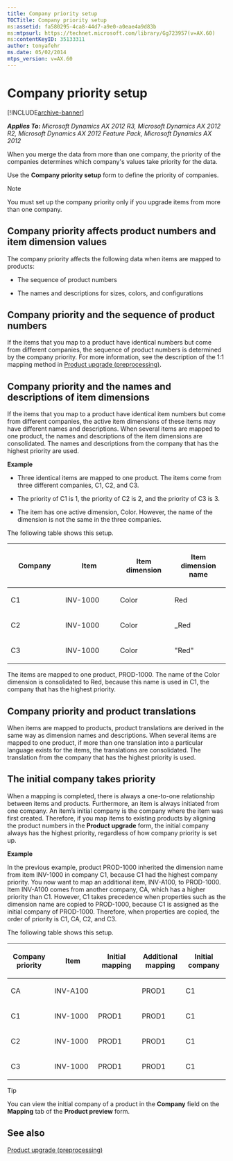 ```yaml
---
title: Company priority setup
TOCTitle: Company priority setup
ms:assetid: fa580295-4ca8-44d7-a9e0-a0eae4a9d83b
ms:mtpsurl: https://technet.microsoft.com/library/Gg723957(v=AX.60)
ms:contentKeyID: 35133311
author: tonyafehr
ms.date: 05/02/2014
mtps_version: v=AX.60
---
```


# Company priority setup 


[!INCLUDE[archive-banner](includes/archive-banner.md)]


_**Applies To:** Microsoft Dynamics AX 2012 R3, Microsoft Dynamics AX 2012 R2, Microsoft Dynamics AX 2012 Feature Pack, Microsoft Dynamics AX 2012_

When you merge the data from more than one company, the priority of the companies determines which company's values take priority for the data.

Use the **Company priority setup** form to define the priority of companies.


> [!NOTE]
> <P>You must set up the company priority only if you upgrade items from more than one company.</P>



## Company priority affects product numbers and item dimension values

The company priority affects the following data when items are mapped to products:

  - The sequence of product numbers

  - The names and descriptions for sizes, colors, and configurations

## Company priority and the sequence of product numbers

If the items that you map to a product have identical numbers but come from different companies, the sequence of product numbers is determined by the company priority. For more information, see the description of the 1:1 mapping method in [Product upgrade (preprocessing)](product-upgrade-preprocessing.md).

## Company priority and the names and descriptions of item dimensions

If the items that you map to a product have identical item numbers but come from different companies, the active item dimensions of these items may have different names and descriptions. When several items are mapped to one product, the names and descriptions of the item dimensions are consolidated. The names and descriptions from the company that has the highest priority are used.

**Example**

  - Three identical items are mapped to one product. The items come from three different companies, C1, C2, and C3.

  - The priority of C1 is 1, the priority of C2 is 2, and the priority of C3 is 3.

  - The item has one active dimension, Color. However, the name of the dimension is not the same in the three companies.

The following table shows this setup.

<table>
<colgroup>
<col style="width: 25%" />
<col style="width: 25%" />
<col style="width: 25%" />
<col style="width: 25%" />
</colgroup>
<thead>
<tr class="header">
<th><p>Company</p></th>
<th><p>Item</p></th>
<th><p>Item dimension</p></th>
<th><p>Item dimension name</p></th>
</tr>
</thead>
<tbody>
<tr class="odd">
<td><p>C1</p></td>
<td><p>INV-1000</p></td>
<td><p>Color</p></td>
<td><p>Red</p></td>
</tr>
<tr class="even">
<td><p>C2</p></td>
<td><p>INV-1000</p></td>
<td><p>Color</p></td>
<td><p>_Red</p></td>
</tr>
<tr class="odd">
<td><p>C3</p></td>
<td><p>INV-1000</p></td>
<td><p>Color</p></td>
<td><p>&quot;Red&quot;</p></td>
</tr>
</tbody>
</table>


The items are mapped to one product, PROD-1000. The name of the Color dimension is consolidated to Red, because this name is used in C1, the company that has the highest priority.

## Company priority and product translations

When items are mapped to products, product translations are derived in the same way as dimension names and descriptions. When several items are mapped to one product, if more than one translation into a particular language exists for the items, the translations are consolidated. The translation from the company that has the highest priority is used.

## The initial company takes priority

When a mapping is completed, there is always a one-to-one relationship between items and products. Furthermore, an item is always initiated from one company. An item’s initial company is the company where the item was first created. Therefore, if you map items to existing products by aligning the product numbers in the **Product upgrade** form, the initial company always has the highest priority, regardless of how company priority is set up.

**Example**

In the previous example, product PROD-1000 inherited the dimension name from item INV-1000 in company C1, because C1 had the highest company priority. You now want to map an additional item, INV-A100, to PROD-1000. Item INV-A100 comes from another company, CA, which has a higher priority than C1. However, C1 takes precedence when properties such as the dimension name are copied to PROD-1000, because C1 is assigned as the initial company of PROD-1000. Therefore, when properties are copied, the order of priority is C1, CA, C2, and C3.

The following table shows this setup.

<table>
<colgroup>
<col style="width: 20%" />
<col style="width: 20%" />
<col style="width: 20%" />
<col style="width: 20%" />
<col style="width: 20%" />
</colgroup>
<thead>
<tr class="header">
<th><p>Company priority</p></th>
<th><p>Item</p></th>
<th><p>Initial mapping</p></th>
<th><p>Additional mapping</p></th>
<th><p>Initial company</p></th>
</tr>
</thead>
<tbody>
<tr class="odd">
<td><p>CA</p></td>
<td><p>INV-A100</p></td>
<td><p></p></td>
<td><p>PROD1</p></td>
<td><p>C1</p></td>
</tr>
<tr class="even">
<td><p>C1</p></td>
<td><p>INV-1000</p></td>
<td><p>PROD1</p></td>
<td><p>PROD1</p></td>
<td><p>C1</p></td>
</tr>
<tr class="odd">
<td><p>C2</p></td>
<td><p>INV-1000</p></td>
<td><p>PROD1</p></td>
<td><p>PROD1</p></td>
<td><p>C1</p></td>
</tr>
<tr class="even">
<td><p>C3</p></td>
<td><p>INV-1000</p></td>
<td><p>PROD1</p></td>
<td><p>PROD1</p></td>
<td><p>C1</p></td>
</tr>
</tbody>
</table>



> [!TIP]
> <P>You can view the initial company of a product in the <STRONG>Company</STRONG> field on the <STRONG>Mapping</STRONG> tab of the <STRONG>Product preview</STRONG> form.</P>



## See also

[Product upgrade (preprocessing)](product-upgrade-preprocessing.md)

  


